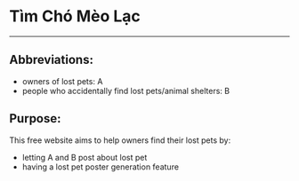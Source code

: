 # Tìm Chó Mèo Lạc
***
## Abbreviations:
* owners of lost pets: A
* people who accidentally find lost pets/animal shelters: B

## Purpose:
This free website aims to help owners find their lost pets by:
* letting A and B post about lost pet
* having a lost pet poster generation feature

